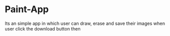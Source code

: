 # Paint-App
Its an simple app in which user can draw, erase and save their images when user click the download button then
